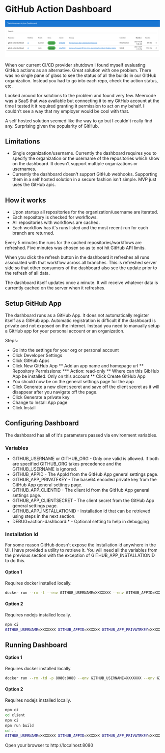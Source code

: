 # GitHub Action Dashboard

![ScreenShot](https://github.com/ChrisKinsman/github-action-dashboard/blob/main/docs/images/ActionDashboardScreenShot.png)

When our current CI/CD provider shutdown I found myself evaluating GitHub actions as an alternative. Great solution with one problem. There was no single pane of glass to see the status of all the builds in our GitHub organization. Instead you had to go into each repo, check the action status, etc.

Looked around for solutions to the problem and found very few.  Meercode was a SaaS that was available but connecting it to my GitHub account at the time I tested it it required granting it permission to act on my behalf. I couldn't see a way that my employer would be cool with that.

A self hosted solution seemed like the way to go but I couldn't really find any.  Surprising given the popularity of GitHub.

## Limitations

* Single organization/username.  Currently the dashboard requires you to specify the organization or the username of the repositories which show on the dashboard. It doesn't support multiple organizations or usernames.
* Currently the dashboard doesn't support GitHub webhooks.  Supporting them in a self hosted solution in a secure fashion isn't simple.  MVP just uses the GitHub apis. 


## How it works

* Upon startup all repositories for the organization/username are iterated. 
* Each repository is checked for workflows.
* All repositories with workflows are cached.
* Each workflow has it's runs listed and the most recent run for each branch are returned.

Every 5 minutes the runs for the cached repositories/workflows are refreshed.  Five minutes was chosen so as to not hit GitHub API limits.

When you click the refresh button in the dashboard it refreshes all runs associated with that workflow across all branches.  This is refreshed server side so that other consumers of the dashboard also see the update prior to the refresh of all data.

The dashboard itself updates once a minute.  It will receive whatever data is currently cached on the server when it refreshes.

## Setup GitHub App

The dashboard runs as a GitHub App.  It does not automatically register itself as a GitHub app.  Automatic registration is difficult if the dashboard is private and not exposed on the internet.  Instead you need to manually setup a GitHub app for your personal account or an organization.

Steps:
* Go into the settings for your org or personal account
* Click Developer Settings
* Click GitHub Apps
* Click New GitHub App
** Add an app name and homepage url
** Repository Permissions:
*** Action: read-only
** Where can this GibHub App be installed: Only on this account
** Click Create GitHub App
* You should now be on the general settings page for the app
* Click Generate a new client secret and save off the client secret as it will disappear after you navigate off the page.
* Click Generate a private key
* Change to Install App page
* Click Install

## Configuring Dashboard

The dashboard has all of it's parameters passed via environment variables.

### Variables

* GITHUB_USERNAME or GITHUB_ORG - Only one valid is allowed.  If both are specified GITHUB_ORG takes precedence and the GITHUB_USERNAME is ignored.
* GITHUB_APPID - The AppId from the GitHub App general settings page.
* GITHUB_APP_PRIVATEKEY - The base64 encoded private key from the GitHub App general settings page. 
* GITHUB_APP_CLIENTID - The client id from the GitHub App general settings page.
* GITHUB_APP_CLIENTSECRET - The client secret from the GitHub App general settings page.
* GITHUB_APP_INSTALLATIONID - Installation id that can be retrieved using steps in the next section.
* DEBUG=action-dashboard:* - Optional setting to help in debugging

### Installation Id

For some reason GitHub doesn't expose the installation id anywhere in the UI. I have provided a utility to retrieve it.  You will need all the variables from the previous section with the exception of GITHUB_APP_INSTALLATIONID to do this.

#### Option 1

Requires docker installed locally.

~~~bash
docker run --rm -t --env GITHUB_USERNAME=XXXXXXX --env GITHUB_APPID=XXXXXX --env GITHUB_APP_PRIVATEKEY=XXXXXXXXXXXXXXXXXXX --env GITHUB_APP_CLIENTID=XXX.XXXXXXXXXXXXXXXX --env GITHUB_APP_CLIENTSECRET=XXXXXXXXXXXXXXXXXXXXXXXXXXXXXXX ghcr.io/chriskinsman/github-action-dashboard:edge node getinstallationid.js
~~~

#### Option 2

Requires nodejs installed locally.

~~~bash
npm ci
GITHUB_USERNAME=XXXXXXX GITHUB_APPID=XXXXXX GITHUB_APP_PRIVATEKEY=XXXXXXXXXXXXXXXXXXXXX GITHUB_APP_CLIENTID=XXX.XXXXXXXXXXXXXXXX GITHUB_APP_CLIENTSECRET=XXXXXXXXXXXXXXXXXXXXXXXXXXXXXXX node getinstallationid.js
~~~

## Running Dashboard

#### Option 1

Requires docker installed locally.

~~~bash
docker run --rm -td -p 8080:8080 --env GITHUB_USERNAME=XXXXXXX --env GITHUB_APPID=XXXXXX --env GITHUB_APP_PRIVATEKEY=XXXXXXXXXXXXXXXXXXXXXXXXXXXXX --env GITHUB_APP_CLIENTID=XXX.XXXXXXXXXXXXXXXX --env GITHUB_APP_CLIENTSECRET=XXXXXXXXXXXXXXXXXXXXXXXXXXXXXXX --env GITHUB_APP_INSTALLATIONID=XXXXXXX ghcr.io/chriskinsman/github-action-dashboard:edge node index.js
~~~

#### Option 2

Requires nodejs installed locally.

~~~bash
npm ci
cd client
npm ci
npm run build
cd ..
GITHUB_USERNAME=XXXXXXX GITHUB_APPID=XXXXXX GITHUB_APP_PRIVATEKEY=XXXXXXXXXXXXXXXXXXXXXXXXXXXXXX GITHUB_APP_CLIENTID=XXX.XXXXXXXXXXXXXXXX GITHUB_APP_CLIENTSECRET=XXXXXXXXXXXXXXXXXXXXXXXXXXXXXXX GITHUB_APP_INSTALLATIONID=XXXXXXX node index.js
~~~

Open your browser to http://localhost:8080
